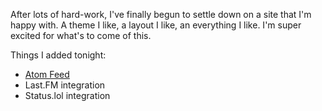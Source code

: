 After lots of hard-work, I've finally begun to settle down on a site that I'm happy with. A theme I like, a layout I like, an everything I like. I'm super excited for what's to come of this.

Things I added tonight:
- [Atom Feed](https://koehn.lol/feed.xml)
- Last.FM integration
- Status.lol integration